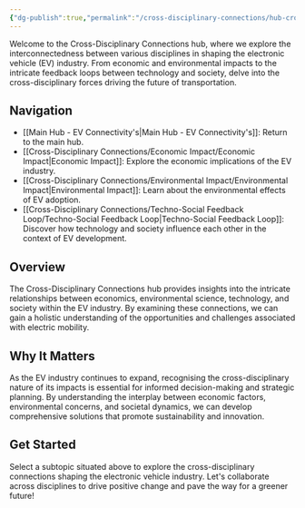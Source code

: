 ```yaml
---
{"dg-publish":true,"permalink":"/cross-disciplinary-connections/hub-cross-disciplinary-connections/"}
---
```


Welcome to the Cross-Disciplinary Connections hub, where we explore the interconnectedness between various disciplines in shaping the electronic vehicle (EV) industry. From economic and environmental impacts to the intricate feedback loops between technology and society, delve into the cross-disciplinary forces driving the future of transportation.

## Navigation

- [[Main Hub - EV Connectivity's\|Main Hub - EV Connectivity's]]: Return to the main hub.
- [[Cross-Disciplinary Connections/Economic Impact/Economic Impact\|Economic Impact]]: Explore the economic implications of the EV industry.
- [[Cross-Disciplinary Connections/Environmental Impact/Environmental Impact\|Environmental Impact]]: Learn about the environmental effects of EV adoption.
- [[Cross-Disciplinary Connections/Techno-Social Feedback Loop/Techno-Social Feedback Loop\|Techno-Social Feedback Loop]]: Discover how technology and society influence each other in the context of EV development.

## Overview

The Cross-Disciplinary Connections hub provides insights into the intricate relationships between economics, environmental science, technology, and society within the EV industry. By examining these connections, we can gain a holistic understanding of the opportunities and challenges associated with electric mobility.

## Why It Matters

As the EV industry continues to expand, recognising the cross-disciplinary nature of its impacts is essential for informed decision-making and strategic planning. By understanding the interplay between economic factors, environmental concerns, and societal dynamics, we can develop comprehensive solutions that promote sustainability and innovation.

## Get Started

Select a subtopic situated above to explore the cross-disciplinary connections shaping the electronic vehicle industry. Let's collaborate across disciplines to drive positive change and pave the way for a greener future!

